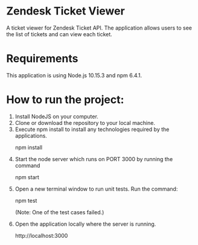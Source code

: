 # Zendesk Ticket Viewer

A ticket viewer for Zendesk Ticket API. The application allows users to see the list of tickets and can view each ticket.

# Requirements
This application is using Node.js 10.15.3 and npm 6.4.1.

# How to run the project:
1. Install NodeJS on your computer.
2. Clone or download the repository to your local machine.
3. Execute npm install to install any technologies required by the applications.
	<p>npm install</p>
3. Start the node server which runs on PORT 3000 by running the command
	<p>npm start</p>
4. Open a new terminal window to run unit tests. Run the command:
	<p>npm test</p>
	<p>(Note: One of the test cases failed.)</p>
5. Open the application locally where the server is running.
	<p>http://localhost:3000</p>

